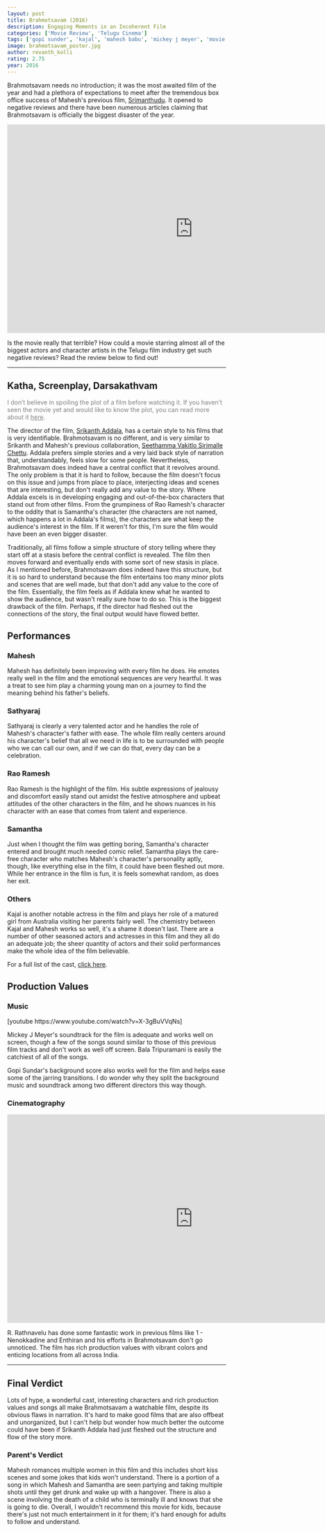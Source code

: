 ```yaml
---
layout: post
title: Brahmotsavam (2016)
description: Engaging Moments in an Incoherent Film
categories: ['Movie Review', 'Telugu Cinema']
tags: ['gopi sunder', 'kajal', 'mahesh babu', 'mickey j meyer', 'movie review', 'pranitha', 'rao ramesh', 'rathnavelu', 'samantha', 'sathyaraj', 'srikanth addala', 'telugu']
image: brahmotsavam_poster.jpg
author: revanth_kolli
rating: 2.75
year: 2016
---
```


Brahmotsavam needs no introduction; it was the most awaited film of the year and had a plethora of expectations to meet after the tremendous box office success of Mahesh's previous film, <a href="https://en.wikipedia.org/wiki/Srimanthudu" target="_blank">Srimanthudu</a>. It opened to negative reviews and there have been numerous articles claiming that Brahmotsavam is officially the biggest disaster of the year.

<iframe width="853" height="480" src="https://www.youtube.com/embed/cWRYYZjCMgY" frameborder="0" allowfullscreen></iframe>

Is the movie really that terrible? How could a movie starring almost all of the biggest actors and character artists in the Telugu film industry get such negative reviews? Read the review below to find out!

<hr />

<h2><span class="review_header">Katha, Screenplay, Darsakathvam</span></h2>
<span style="color:#808080;">I don’t believe in spoiling the plot of a film before watching it. If you haven’t seen the movie yet and would like to know the plot, you can read more about it <a style="color:#808080;" href="http://www.imdb.com/title/tt5457722/plotsummary?ref_=tt_stry_pl" target="_blank">here</a>.</span>

The director of the film, <a href="https://en.wikipedia.org/wiki/Srikanth_Addala" target="_blank">Srikanth Addala</a>, has a certain style to his films that is very identifiable. Brahmotsavam is no different, and is very similar to Srikanth and Mahesh's previous collaboration, <a href="https://en.wikipedia.org/wiki/Seethamma_Vakitlo_Sirimalle_Chettu" target="_blank">Seethamma Vakitlo Sirimalle Chettu</a>. Addala prefers simple stories and a very laid back style of narration that, understandably, feels slow for some people. Nevertheless, Brahmotsavam does indeed have a central conflict that it revolves around. The only problem is that it is hard to follow, because the film doesn't focus on this issue and jumps from place to place, interjecting ideas and scenes that are interesting, but don't really add any value to the story. Where Addala excels is in developing engaging and out-of-the-box characters that stand out from other films. From the grumpiness of Rao Ramesh's character to the oddity that is Samantha's character (the characters are not named, which happens a lot in Addala's films), the characters are what keep the audience's interest in the film. If it weren't for this, I'm sure the film would have been an even bigger disaster.

Traditionally, all films follow a simple structure of story telling where they start off at a stasis before the central conflict is revealed. The film then moves forward and eventually ends with some sort of new stasis in place. As I mentioned before, Brahmotsavam does indeed have this structure, but it is so hard to understand because the film entertains too many minor plots and scenes that are well made, but that don't add any value to the core of the film. Essentially, the film feels as if Addala knew what he wanted to show the audience, but wasn't really sure how to do so. This is the biggest drawback of the film. Perhaps, if the director had fleshed out the connections of the story, the final output would have flowed better.
<h2><span class="review_header">Performances</span></h2>
<h3>Mahesh</h3>
Mahesh has definitely been improving with every film he does. He emotes really well in the film and the emotional sequences are very heartful. It was a treat to see him play a charming young man on a journey to find the meaning behind his father's beliefs.
<h3>Sathyaraj</h3>
Sathyaraj is clearly a very talented actor and he handles the role of Mahesh's character's father with ease. The whole film really centers around his character's belief that all we need in life is to be surrounded with people who we can call our own, and if we can do that, every day can be a celebration.
<h3>Rao Ramesh</h3>
Rao Ramesh is the highlight of the film. His subtle expressions of jealousy and discomfort easily stand out amidst the festive atmosphere and upbeat attitudes of the other characters in the film, and he shows nuances in his character with an ease that comes from talent and experience.
<h3>Samantha</h3>
Just when I thought the film was getting boring, Samantha's character entered and brought much needed comic relief. Samantha plays the care-free character who matches Mahesh's character's personality aptly, though, like everything else in the film, it could have been fleshed out more. While her entrance in the film is fun, it is feels somewhat random, as does her exit.
<h3>Others</h3>
Kajal is another notable actress in the film and plays her role of a matured girl from Australia visiting her parents fairly well. The chemistry between Kajal and Mahesh works so well, it's a shame it doesn't last. There are a number of other seasoned actors and actresses in this film and they all do an adequate job; the sheer quantity of actors and their solid performances make the whole idea of the film believable.

<span class="review_header">For a full list of the cast, <a href="https://en.wikipedia.org/wiki/Brahmotsavam_(film)#Cast" target="_blank">click here</a>.</span>
<h2><span class="review_header">Production Values</span></h2>
<h3>Music</h3>
[youtube https://www.youtube.com/watch?v=X-3gBuVVqNs]

Mickey J Meyer's soundtrack for the film is adequate and works well on screen, though a few of the songs sound similar to those of this previous film tracks and don't work as well off screen. Bala Tripuramani is easily the catchiest of all of the songs.

Gopi Sundar's background score also works well for the film and helps ease some of the jarring transitions. I do wonder why they split the background music and soundtrack among two different directors this way though.
<h3>Cinematography</h3>
<iframe width="853" height="480" src="https://www.youtube.com/embed/rFPWv2XIugc" frameborder="0" allowfullscreen></iframe>

R. Rathnavelu has done some fantastic work in previous films like 1 - Nenokkadine and Enthiran and his efforts in Brahmotsavam don't go unnoticed. The film has rich production values with vibrant colors and enticing locations from all across India.

<hr />

<h2><span class="review_header">Final Verdict</span></h2>
Lots of hype, a wonderful cast, interesting characters and rich production values and songs all make Brahmotsavam a watchable film, despite its obvious flaws in narration. It's hard to make good films that are also offbeat and unorganized, but I can't help but wonder how much better the outcome could have been if Srikanth Addala had just fleshed out the structure and flow of the story more.
<h3>Parent's Verdict</h3>
Mahesh romances multiple women in this film and this includes short kiss scenes and some jokes that kids won't understand. There is a portion of a song in which Mahesh and Samantha are seen partying and taking multiple shots until they get drunk and wake up with a hangover. There is also a scene involving the death of a child who is terminally ill and knows that she is going to die. Overall, I wouldn't recommend this movie for kids, because there's just not much entertainment in it for them; it's hard enough for adults to follow and understand.
